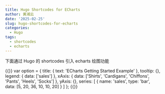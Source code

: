 ```yaml
---
title: Hugo Shortcodes for ECharts
author: 黄湘云
date: '2025-02-25'
slug: hugo-shortcodes-for-echarts
categories:
  - Hugo
tags:
  - shortcodes
  - echarts
---
```



下面通过 Hugo 的 shortcodes 引入 echarts 绘图功能

{{<echarts width="800px" height="400px">}}
var option = {
  title: {
    text: 'ECharts Getting Started Example'
  },
  tooltip: {},
  legend: {
    data: ['sales']
  },
  xAxis: {
    data: ['Shirts', 'Cardigans', 'Chiffons', 'Pants', 'Heels', 'Socks']
  },
  yAxis: {},
  series: [
    {
      name: 'sales',
      type: 'bar',
      data: [5, 20, 36, 10, 10, 20]
    }
  ]
};
{{</echarts>}}
